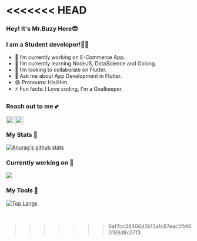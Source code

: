 <<<<<<< HEAD
=======
### Hey! It's Mr.Buzy Here😎

### I am a Student developer!👨‍🎓

- 🔭 I’m currently working on E-Commerce App.
- 🌱 I’m currently learning NodeJS, DataScience and Golang.
- 👯 I’m looking to collaborate on Flutter.
- 💬 Ask me about App Development in Flutter.
- 😄 Pronouns: His/Him.
- ⚡ Fun facts: I Love coding, I'm a Goalkeeper.

### Reach out to me 💕

[<img align="left" width="22" src="https://unpkg.com/simple-icons@v3/icons/linkedin.svg" />][linkedin]

[<img align="left" width="22" src="https://unpkg.com/simple-icons@v3/icons/twitter.svg" />][twitter]

<br/>

### My Stats 🤩

[![Anurag's github stats](https://github-readme-stats.svarunid.vercel.app/api?username=svarunid&count_private=true&show_icons=true)](https://github.com/svarunid/github-readme-stats)

### Currently working on 🔭

<a href="https://github.com/svarunid/nodejs-practice">
  <img align="center" src="https://github-readme-stats.svarunid.vercel.app/api/pin/?username=svarunid&repo=nodejs-practice" />
</a>

### My Tools 🔨

[![Top Langs](https://github-readme-stats.svarunid.vercel.app/api/top-langs/?username=svarunid&layout=compact)](https://github.com/svarunid/github-readme-stats)

<br/>

[twitter]: https://www.twitter.com/svarunid/
[linkedin]: https://www.linkedin.com/in/svarunid/
>>>>>>> 6af7cc38466d3b13a1c87eac5fbf40189d8c07f3
